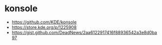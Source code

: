 # konsole

- <https://github.com/KDE/konsole>
- <https://store.kde.org/p/1225908>
- <https://gist.github.com/DeadNews/2aa6122917416f88936542a3e8d0ba97>
